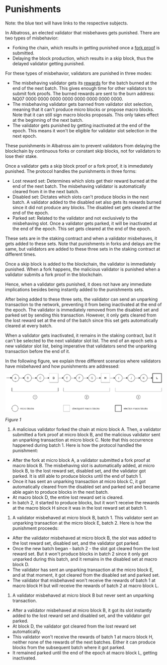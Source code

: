# Punishments

Note: the blue text will have links to the respective subjects.

In Albatross, an elected validator that misbehaves gets punished. There are two types of misbehavior:

- Forking the chain, which results in getting punished once a [fork proof](Fork%20proofs%2033a1b9a0485a448b8bacdf6e11e13e6b/Fork%20proofs%20(previous%20version)%20f843201234a34c2c834fa46e5460f79d.md) is submitted.
- Delaying the block production, which results in a skip block, thus the delayed validator getting punished.

For these types of misbehavior, validators are punished in three modes:

- The misbehaving validator gets its [rewards](Rewards%2091c0b210835740ed8d7f2b6a1fb60eb0/Rewards%20(previous%20version)%20d6343158ef7445f8905dcc33e9f04672.md) for the batch burned at the end of the next batch. This gives enough time for other validators to submit fork proofs. The burned rewards are sent to the burn address: NQ07 0000 0000 0000 0000 0000 0000 0000 0000.
- The misbehaving validator gets banned from validator slot selection, meaning that it can't produce micro blocks or propose macro blocks. Note that it can still sign macro blocks proposals. This only takes effect at the beginning of the next batch.
- The validator gets punished by getting inactivated at the end of the epoch. This means it won't be eligible for validator slot selection in the next epoch.

These punishments in Albatross aim to prevent validators from delaying the blockchain by continuous forks or constant skip blocks, not for validators to lose their stake.

Once a validator gets a skip block proof or a fork proof, it is immediately punished. The protocol handles the punishments in three forms:

- Lost reward set: Determines which slots get their reward burned at the end of the next batch. The misbehaving validator is automatically cleared from it in the next batch.
- Disabled set: Dictates which slots can't produce blocks in the next batch. A validator added to the disabled set also gets its rewards burned since it did not produce any blocks. The disabled set gets cleared at the end of the epoch.
- Parked set: Related to the validator and not exclusively to the misbehaving slot. Once a validator gets parked, it will be inactivated at the end of the epoch. This set gets cleared at the end of the epoch.

These sets are in the staking contract and when a validator misbehaves, it gets added to these sets. Note that punishments in forks and delays are the same, but validators are added to these three sets in the staking contract at different times.

Once a skip block is added to the blockchain, the validator is immediately punished. When a fork happens, the malicious validator is punished when a validator submits a fork proof in the blockchain.

Hence, when a validator gets punished, it does not have any immediate implications besides being instantly added to the punishments sets.

After being added to these three sets, the validator can send an unparking transaction to the network, preventing it from being inactivated at the end of the epoch. The validator is immediately removed from the disabled set and parked set by sending this transaction. However, it only gets cleared from the lost reward set at the end of the batch since this set gets automatically cleared at every batch.

When a validator gets inactivated, it remains in the staking contract, but it can't be selected to the next validator slot list. The end of an epoch sets a new validator slot list, being imperative that validators send the unparking transaction before the end of it.

In the following figure, we explain three different scenarios where validators have misbehaved and how punishments are addressed:

![Untitled Diagram.drawio.png](Punishments%20db3044882bd24830897b60a0a99bfab0/Untitled_Diagram.drawio.png)

*Figure 1*

1. A malicious validator forked the chain at micro block A. Then, a validator submitted a fork proof at micro block B, and the malicious validator sent an unparking transaction at micro block C. Note that this occurrence happened during batch 1. Here is how the protocol handled the punishment:

- After the fork at micro block A, a validator submitted a fork proof at macro block B. The misbehaving slot is automatically added, at micro block B, to the lost reward set, disabled set, and the validator got parked. It is still able to produce blocks until the end of batch 1.
- Once it has sent an unparking transaction at micro block C, it got automatically cleared from the disabled set and parked set and became able again to produce blocks in the next batch.
- At macro block D, the entire lost reward set is cleared.
- In batch 2, it started to produce blocks, but it won't receive the rewards at the macro block H since it was in the lost reward set at batch 1.

1. A validator misbehaved at micro block B, batch 1. This validator sent an unparking transaction at the micro block E, batch 2. Here is how the punishment proceeds:

- After the validator misbehaved at micro block B, the slot was added to the lost reward set, disabled set, and the validator got parked.
- Once the new batch began - batch 2 - the slot got cleared from the lost reward set. But it won't produce blocks in batch 2 since it only got unparked during this batch, and it remains in the disabled set at macro block D.
- The validator has sent an unparking transaction at the micro block E, and at that moment, it got cleared from the disabled set and parked set.
- The validator that misbehaved won't receive the rewards of batch 1 at macro block H but will receive the rewards of batch 2 at macro block L.

1. A validator misbehaved at micro block B but never sent an unparking transaction.

- After a validator misbehaved at micro block B, it got its slot instantly added to the lost reward set and disabled set, and the validator got parked.
- At block D, the validator got cleared from the lost reward set automatically.
- This validator won't receive the rewards of batch 1 at macro block H, neither none of the rewards of the next batches. Either it can produce blocks from the subsequent batch where it got parked.
- It remained parked until the end of the epoch at macro block L, getting inactivated.